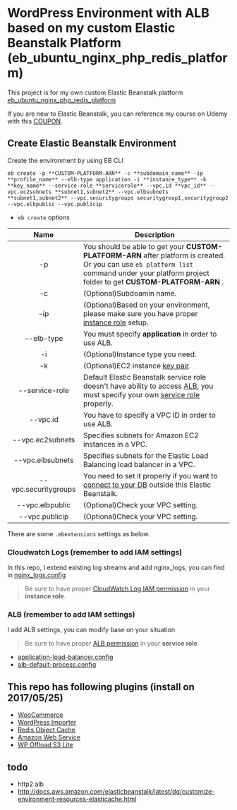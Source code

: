 # WordPress Environment with ALB based on my custom Elastic Beanstalk Platform (eb_ubuntu_nginx_php_redis_platform)
This project is for my own custom Elastic Beanstalk platform [eb_ubuntu_nginx_php_redis_platform](https://github.com/sebastian-hsu/eb_ubuntu_nginx_php_redis_platform) 

If you are new to Elastic Beanstalk, you can reference my course on Udemy with this [COUPON](https://www.udemy.com/wordpress-on-aws/?couponCode=WP_AWS_EB).

## Create Elastic Beanstalk Environment
Create the environment by using EB CLI
```
eb create -p **CUSTOM-PLATFORM-ARN** -c **subdomain_name** -ip **profile_name** --elb-type application -i **instance_type** -k **key_name** --service-role **servicerole** --vpc.id **vpc_id** --vpc.ec2subnets **subnet1,subnet2** --vpc.elbsubnets **subnet1,subnet2** --vpc.securitygroups securitygroup1,securitygroup2 --vpc.elbpublic --vpc.publicip
```
- `eb create` options

|Name|Description|
|:---:|---|
|-p|You should be able to get your **CUSTOM-PLATFORM-ARN** after platform is created. Or you can use `eb platform list` command under your platform project folder to get **CUSTOM-PLATFORM-ARN** .|
|-c|(Optional)Subdoamin name.|
|-ip|(Optional)Based on your environment, please make sure you have proper [instance role](http://docs.aws.amazon.com/elasticbeanstalk/latest/dg/concepts-roles.html#concepts-roles-instance) setup.|
|--elb-type|You must specify **application** in order to use ALB.|
|-i|(Optional)Instance type you need.|
|-k|(Optional)EC2 instance [key pair](http://docs.aws.amazon.com/elasticbeanstalk/latest/dg/using-features.managing.ec2.html).|
|--service-role|Default Elastic Beanstalk service role doesn't have ability to access [ALB]((#ALB)), you must specify your own [service role](http://docs.aws.amazon.com/elasticbeanstalk/latest/dg/concepts-roles.html#concepts-roles-service) properly.|
|--vpc.id|You have to specify a VPC ID in order to use ALB.|
|--vpc.ec2subnets|Specifies subnets for Amazon EC2 instances in a VPC.|
|--vpc.elbsubnets|Specifies subnets for the Elastic Load Balancing load balancer in a VPC.|
|--vpc.securitygroups|You need to set it properly if you want to [connect to your DB](http://docs.aws.amazon.com/elasticbeanstalk/latest/dg/AWSHowTo.RDS.html) outside this Elastic Beanstalk.|
|--vpc.elbpublic|(Optional)Check your VPC setting.|
|--vpc.publicip|(Optional)Check your VPC setting.|

There are some `.ebextensions` settings as below.  
### Cloudwatch Logs (remember to add IAM settings)
In this repo, I extend existing log streams and add nginx_logs, you can find in [nginx_logs.config](.ebextensions/nginx_logs.config)
> Be sure to have proper [CloudWatch Log IAM permission](http://docs.aws.amazon.com/elasticbeanstalk/latest/dg/AWSHowTo.cloudwatchlogs.html) in your **instance role**.
### <a name="ALB"></a>ALB (remember to add IAM settings)
I add ALB settings, you can modify base on your situation
> Be sure to have proper [ALB permission](http://docs.aws.amazon.com/elasticbeanstalk/latest/dg/environments-cfg-applicationloadbalancer.html) in your **service role**.
- [application-load-balancer.config](.ebextensions/application-load-balancer.config)
- [alb-default-process.config](.ebextensions/alb-default-process.config)

## This repo has following plugins (install on 2017/05/25)
- [WooCommerce](https://wordpress.org/plugins/woocommerce/)
- [WordPress Importer](https://wordpress.org/plugins/wordpress-importer/)
- [Redis Object Cache](https://wordpress.org/plugins/redis-cache/)
- [Amazon Web Service](https://wordpress.org/plugins/amazon-web-services/)
- [WP Offload S3 Lite](https://wordpress.org/plugins/amazon-s3-and-cloudfront/)

## todo
- http2 alb
- http://docs.aws.amazon.com/elasticbeanstalk/latest/dg/customize-environment-resources-elasticache.html

